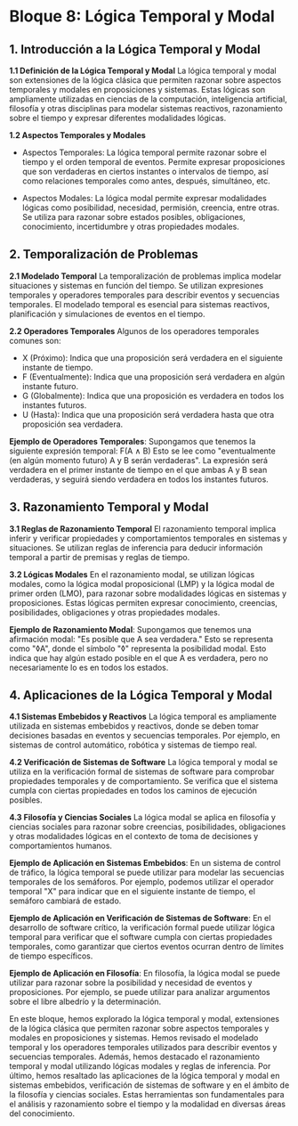 # Bloque 8: Lógica Temporal y Modal

## 1. Introducción a la Lógica Temporal y Modal

**1.1 Definición de la Lógica Temporal y Modal**
La lógica temporal y modal son extensiones de la lógica clásica que permiten razonar sobre aspectos temporales y modales en proposiciones y sistemas. Estas lógicas son ampliamente utilizadas en ciencias de la computación, inteligencia artificial, filosofía y otras disciplinas para modelar sistemas reactivos, razonamiento sobre el tiempo y expresar diferentes modalidades lógicas.

**1.2 Aspectos Temporales y Modales**
- Aspectos Temporales: La lógica temporal permite razonar sobre el tiempo y el orden temporal de eventos. Permite expresar proposiciones que son verdaderas en ciertos instantes o intervalos de tiempo, así como relaciones temporales como antes, después, simultáneo, etc.

- Aspectos Modales: La lógica modal permite expresar modalidades lógicas como posibilidad, necesidad, permisión, creencia, entre otras. Se utiliza para razonar sobre estados posibles, obligaciones, conocimiento, incertidumbre y otras propiedades modales.

## 2. Temporalización de Problemas

**2.1 Modelado Temporal**
La temporalización de problemas implica modelar situaciones y sistemas en función del tiempo. Se utilizan expresiones temporales y operadores temporales para describir eventos y secuencias temporales. El modelado temporal es esencial para sistemas reactivos, planificación y simulaciones de eventos en el tiempo.

**2.2 Operadores Temporales**
Algunos de los operadores temporales comunes son:
- X (Próximo): Indica que una proposición será verdadera en el siguiente instante de tiempo.
- F (Eventualmente): Indica que una proposición será verdadera en algún instante futuro.
- G (Globalmente): Indica que una proposición es verdadera en todos los instantes futuros.
- U (Hasta): Indica que una proposición será verdadera hasta que otra proposición sea verdadera.

**Ejemplo de Operadores Temporales**:
Supongamos que tenemos la siguiente expresión temporal: F(A ∧ B)
Esto se lee como "eventualmente (en algún momento futuro) A y B serán verdaderas". La expresión será verdadera en el primer instante de tiempo en el que ambas A y B sean verdaderas, y seguirá siendo verdadera en todos los instantes futuros.

## 3. Razonamiento Temporal y Modal

**3.1 Reglas de Razonamiento Temporal**
El razonamiento temporal implica inferir y verificar propiedades y comportamientos temporales en sistemas y situaciones. Se utilizan reglas de inferencia para deducir información temporal a partir de premisas y reglas de tiempo.

**3.2 Lógicas Modales**
En el razonamiento modal, se utilizan lógicas modales, como la lógica modal proposicional (LMP) y la lógica modal de primer orden (LMO), para razonar sobre modalidades lógicas en sistemas y proposiciones. Estas lógicas permiten expresar conocimiento, creencias, posibilidades, obligaciones y otras propiedades modales.

**Ejemplo de Razonamiento Modal**:
Supongamos que tenemos una afirmación modal: "Es posible que A sea verdadera."
Esto se representa como "◊A", donde el símbolo "◊" representa la posibilidad modal. Esto indica que hay algún estado posible en el que A es verdadera, pero no necesariamente lo es en todos los estados.

## 4. Aplicaciones de la Lógica Temporal y Modal

**4.1 Sistemas Embebidos y Reactivos**
La lógica temporal es ampliamente utilizada en sistemas embebidos y reactivos, donde se deben tomar decisiones basadas en eventos y secuencias temporales. Por ejemplo, en sistemas de control automático, robótica y sistemas de tiempo real.

**4.2 Verificación de Sistemas de Software**
La lógica temporal y modal se utiliza en la verificación formal de sistemas de software para comprobar propiedades temporales y de comportamiento. Se verifica que el sistema cumpla con ciertas propiedades en todos los caminos de ejecución posibles.

**4.3 Filosofía y Ciencias Sociales**
La lógica modal se aplica en filosofía y ciencias sociales para razonar sobre creencias, posibilidades, obligaciones y otras modalidades lógicas en el contexto de toma de decisiones y comportamientos humanos.

**Ejemplo de Aplicación en Sistemas Embebidos**:
En un sistema de control de tráfico, la lógica temporal se puede utilizar para modelar las secuencias temporales de los semáforos. Por ejemplo, podemos utilizar el operador temporal "X" para indicar que en el siguiente instante de tiempo, el semáforo cambiará de estado.

**Ejemplo de Aplicación en Verificación de Sistemas de Software**:
En el desarrollo de software crítico, la verificación formal puede utilizar lógica temporal para verificar que el software cumpla con ciertas propiedades temporales, como garantizar que ciertos eventos ocurran dentro de límites de tiempo específicos.

**Ejemplo de Aplicación en Filosofía**:
En filosofía, la lógica modal se puede utilizar para razonar sobre la posibilidad y necesidad de eventos y proposiciones. Por ejemplo, se puede utilizar para analizar argumentos sobre el libre albedrío y la determinación.

En este bloque, hemos explorado la lógica temporal y modal, extensiones de la lógica clásica que permiten razonar sobre aspectos temporales y modales en proposiciones y sistemas. Hemos revisado el modelado temporal y los operadores temporales utilizados para describir eventos y secuencias temporales. Además, hemos destacado el razonamiento temporal y modal utilizando lógicas modales y reglas de inferencia. Por último, hemos resaltado las aplicaciones de la lógica temporal y modal en sistemas embebidos, verificación de sistemas de software y en el ámbito de la filosofía y ciencias sociales. Estas herramientas son fundamentales para el análisis y razonamiento sobre el tiempo y la modalidad en diversas áreas del conocimiento.